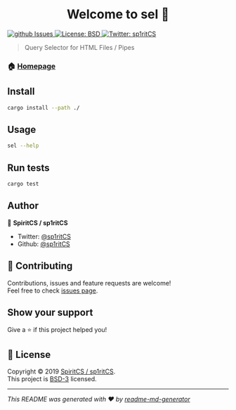 <h1 align="center">Welcome to sel 👋</h1>
<p>
  <a href="https://github.com/sp1ritCS/sel/issues" target="_blank">
    <img alt="github Issues" src="https://img.shields.io/github/issues/sp1ritCS/sel?style=flat-square">
  </a>
  <!--<a href="https://github.com/sp1ritCS/sel/wiki" target="_blank">
    <img alt="Documentation" src="https://img.shields.io/badge/documentation-yes-brightgreen.svg?style=flat-square" />
  </a>-->
  <a href="https://github.com/sp1ritCS/sel/blob/master/LICENSE.md" target="_blank">
    <img alt="License: BSD" src="https://img.shields.io/badge/License-BSD-yellow.svg?style=flat-square" />
  </a>
  <a href="https://twitter.com/sp1ritCS" target="_blank">
    <img alt="Twitter: sp1ritCS" src="https://img.shields.io/twitter/follow/sp1ritCS.svg?style=social" />
  </a>
</p>

> Query Selector for HTML Files / Pipes

### 🏠 [Homepage](https://github.com/sp1ritCS/sel)

## Install

```sh
cargo install --path ./
```

## Usage

```sh
sel --help
```

## Run tests

```sh
cargo test
```

## Author

👤 **SpiritCS / sp1ritCS**

<!--* Website: WIP-->
* Twitter: [@sp1ritCS](https://twitter.com/sp1ritCS)
* Github: [@sp1ritCS](https://github.com/sp1ritCS)

## 🤝 Contributing

Contributions, issues and feature requests are welcome!<br />Feel free to check [issues page](https://github.com/sp1ritCS/sel/issues). 

## Show your support

Give a ⭐️ if this project helped you!

## 📝 License

Copyright © 2019 [SpiritCS / sp1ritCS](https://github.com/sp1ritCS).<br />
This project is [BSD-3](https://github.com/sp1ritCS/sel/blob/master/LICENSE.md) licensed.

***
_This README was generated with ❤️ by [readme-md-generator](https://github.com/kefranabg/readme-md-generator)_
